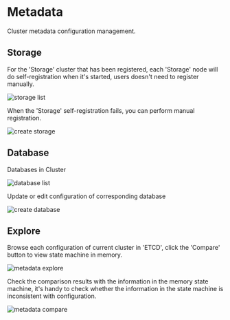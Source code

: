 # Metadata

Cluster metadata configuration management.

## Storage

For the 'Storage' cluster that has been registered, each 'Storage' node will do
self-registration when it's started, users doesn't need to register manually.

<image-window>

![storage list](@images/guide/admin_ui/storage_list.png)
</image-window>

When the 'Storage' self-registration fails, you can perform manual registration.

<image-window>

![create storage](@images/guide/admin_ui/create_storage.png)
</image-window>

## Database

Databases in Cluster

<image-window>

![database list](@images/guide/admin_ui/database_list.png)
</image-window>

Update or edit configuration of corresponding database

<image-window>

![create database](@images/guide/admin_ui/create_database.png)
</image-window>

## Explore

Browse each configuration of current cluster in 'ETCD', click the 'Compare' button to
view state machine in memory.

<image-window>

![metadata explore](@images/guide/admin_ui/metadata_explore.png)
</image-window>

Check the comparison results with the information in the memory state machine,
it's handy to check whether the information in the state
machine is inconsistent with configuration.

<image-window>

![metadata compare](@images/guide/admin_ui/metadata_explore_compare.png)
</image-window>

